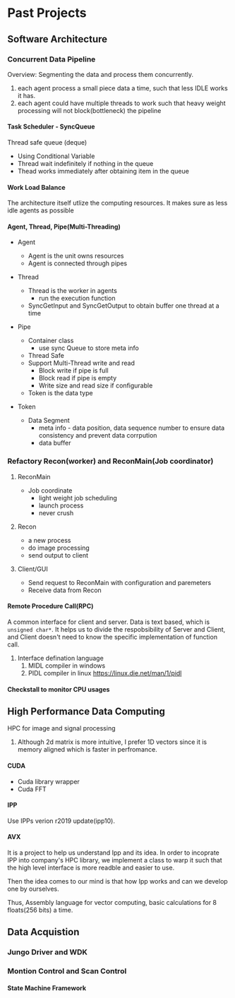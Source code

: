 # Past Projects

## Software Architecture

### Concurrent Data Pipeline
Overview: Segmenting the data and process them concurrently.
1. each agent process a small piece data a time, such that less IDLE works it has.
2. each agent could have multiple threads to work such that heavy weight processing will not block(bottleneck) the pipeline 

#### Task Scheduler - SyncQueue
Thread safe queue (deque)
* Using Conditional Variable
* Thread wait indefinitely if nothing in the queue
* Thead works immediately after obtaining item in the queue

#### Work Load Balance
The architecture itself utlize the computing resources. It makes sure as less idle agents as possible

#### Agent, Thread, Pipe(Multi-Threading)
* Agent 
    * Agent is the unit owns resources
    * Agent is connected through pipes

* Thread
    * Thread is the worker in agents
        * run the execution function
    * SyncGetInput and SyncGetOutput to obtain buffer one thread at a time
* Pipe
    * Container class
        * use sync Queue to store meta info
    * Thread Safe
    * Support Multi-Thread write and read
        * Block write if pipe is full
        * Block read if pipe is empty
        * Write size and read size if configurable
    * Token is the data type
* Token
    * Data Segment
        * meta info - data position, data sequence number to ensure data consistency and prevent data corrpution
        * data buffer


### Refactory Recon(worker) and ReconMain(Job coordinator) 
1. ReconMain
    - Job coordinate
        - light weight job scheduling
        - launch process
        - never crush
2. Recon
    - a new process
    - do image processing
    - send output to client

3. Client/GUI
    - Send request to ReconMain with configuration and paremeters
    - Receive data from Recon

#### Remote Procedure Call(RPC)
A common interface for client and server. Data is text based, which is `unsigned char*`. It helps us to divide the respobsibility of Server and Client, and Client doesn't need to know the specific implementation of function call.

1. Interface defination language
    1. MIDL compiler in windows
    2. PIDL compiler in linux https://linux.die.net/man/1/pidl

#### Checkstall to monitor CPU usages


## High Performance Data Computing
HPC for image and signal processing
1. Although 2d matrix is more intuitive, I prefer 1D vectors since it is memory aligned which is faster in perfromance.

#### CUDA
* Cuda library wrapper
* Cuda FFT

#### IPP
Use IPPs verion r2019 update(ipp10).

#### AVX
It is a project to help us understand Ipp and its idea. In order to incoprate IPP into company's HPC library, we implement a class to warp it such that the high level interface is more readble and easier to use.

Then the idea comes to our mind is that how Ipp works and can we develop one by ourselves.

Thus, Assembly language for vector computing, basic calculations for 8 floats(256 bits) a time. 

## Data Acquistion 
### Jungo Driver and WDK  


### Montion Control and Scan Control
#### State Machine Framework